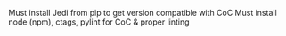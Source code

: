 Must install Jedi from pip to get version compatible with CoC
Must install node (npm), ctags, pylint for CoC & proper linting
